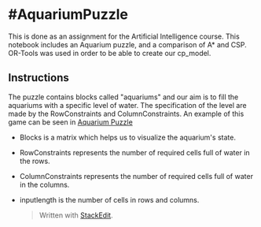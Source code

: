 
# #AquariumPuzzle
This is done as an assignment for the Artificial Intelligence course. This notebook includes an Aquarium puzzle, and a comparison of  A* and CSP.  OR-Tools was used in order to be able to create our  cp_model.


## Instructions

The puzzle contains blocks called "aquariums"  and our aim is to fill the aquariums with a specific level of water. The specification of the level are made by the RowConstraints and ColumnConstraints.  An example of this game can be seen in [Aquarium Puzzle](https://www.puzzle-aquarium.com/)

-   Blocks  is a matrix which helps us to visualize the aquarium's state. 
- RowConstraints represents the number of required cells full of water in the rows. 
- ColumnConstraints represents the number of required cells full of water in the columns. 
- inputlength is the number of cells in rows and columns. 

	> Written with [StackEdit](https://stackedit.io/).
